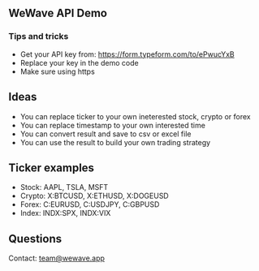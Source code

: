 ## WeWave API Demo

### Tips and tricks

- Get your API key from: https://form.typeform.com/to/ePwucYxB
- Replace your key in the demo code
- Make sure using https

## Ideas

- You can replace ticker to your own ineterested stock, crypto or forex
- You can replace timestamp to your own interested time
- You can convert result and save to csv or excel file
- You can use the result to build your own trading strategy

## Ticker examples

- Stock: AAPL, TSLA, MSFT
- Crypto: X:BTCUSD, X:ETHUSD, X:DOGEUSD
- Forex: C:EURUSD, C:USDJPY, C:GBPUSD
- Index: INDX:SPX, INDX:VIX

## Questions

Contact: team@wewave.app
